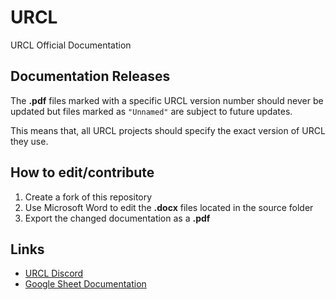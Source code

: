 # URCL
URCL Official Documentation

## Documentation Releases
The **.pdf** files marked with a specific URCL version number should never be updated but files marked as `"Unnamed"` are subject to future updates.

This means that, all URCL projects should specify the exact version of URCL they use.

## How to edit/contribute
1) Create a fork of this repository
2) Use Microsoft Word to edit the **.docx** files located in the source folder
3) Export the changed documentation as a **.pdf**

## Links
* [URCL Discord](https://discord.gg/Nv8jzWg5j8)
* [Google Sheet Documentation](https://docs.google.com/spreadsheets/d/1YUCj-J1KTTxho59_RsKWj9JZa96_mLqB-j_kK2pjqM8/edit?usp=sharing)
